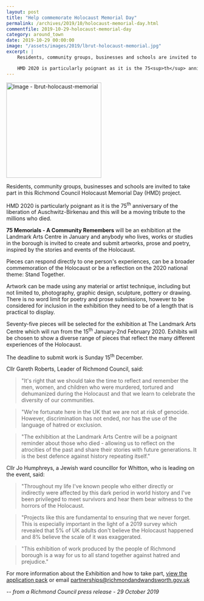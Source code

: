 ```yaml
---
layout: post
title: "Help commemorate Holocaust Memorial Day"
permalink: /archives/2019/10/holocaust-memorial-day.html
commentfile: 2019-10-29-holocaust-memorial-day
category: around_town
date: 2019-10-29 00:00:00
image: "/assets/images/2019/lbrut-holocaust-memorial.jpg"
excerpt: |
    Residents, community groups, businesses and schools are invited to take part in this Richmond Council Holocaust Memorial Day (HMD) project.

    HMD 2020 is particularly poignant as it is the 75<sup>th</sup> anniversary of the liberation of Auschwitz-Birkenau and this will be a moving tribute to the millions who died.
---
```

<a href="/assets/images/2019/lbrut-holocaust-memorial.jpg" title="Click for a
larger image"><img src="/assets/images/2019/lbrut-holocaust-memorial-thumb.jpg" width="250" alt="Image - lbrut-holocaust-memorial"  class="photo right"/></a>


Residents, community groups, businesses and schools are invited to take part in this Richmond Council Holocaust Memorial Day (HMD) project.

HMD 2020 is particularly poignant as it is the 75<sup>th</sup> anniversary of the liberation of Auschwitz-Birkenau and this will be a moving tribute to the millions who died.

**75 Memorials - A Community Remembers** will be an exhibition at the Landmark Arts Centre in January and anybody who lives, works or studies in the borough is invited to create and submit artworks, prose and poetry, inspired by the stories and events of the Holocaust.

Pieces can respond directly to one person's experiences, can be a broader commemoration of the Holocaust or be a reflection on the 2020 national theme: Stand Together.

Artwork can be made using any material or artist technique, including but not limited to, photography, graphic design, sculpture, pottery or drawing. There is no word limit for poetry and prose submissions, however to be considered for inclusion in the exhibition they need to be of a length that is practical to display.

Seventy-five pieces will be selected for the exhibition at The Landmark Arts Centre which will run from the 15<sup>th</sup> January-2nd February 2020. Exhibits will be chosen to show a diverse range of pieces that reflect the many different experiences of the Holocaust.

The deadline to submit work is Sunday 15<sup>th</sup> December.

Cllr Gareth Roberts, Leader of Richmond Council, said:

> "It's right that we should take the time to reflect and remember the men, women, and children who were murdered, tortured and dehumanized during the Holocaust and that we learn to celebrate the diversity of our communities.

> "We're fortunate here in the UK that we are not at risk of genocide. However, discrimination has not ended, nor has the use of the language of hatred or exclusion.

> "The exhibition at the Landmark Arts Centre will be a poignant reminder about those who died - allowing us to reflect on the atrocities of the past and share their stories with future generations. It is the best defence against history repeating itself."

Cllr Jo Humphreys, a Jewish ward councillor for Whitton, who is leading on the event, said:

> "Throughout my life I've known people who either directly or indirectly were affected by this dark period in world history and I've been privileged to meet survivors and hear them bear witness to the horrors of the Holocaust.

> "Projects like this are fundamental to ensuring that we never forget. This is especially important in the light of a 2019 survey which revealed that 5% of UK adults don't believe the Holocaust happened and 8% believe the scale of it was exaggerated.

> "This exhibition of work produced by the people of Richmond borough is a way for us to all stand together against hatred and prejudice."

For more information about the Exhibition and how to take part, [view the application pack](https://richmond.gov.uk/media/18073/hmd_art_project.pdf) or email  [partnerships@richmondandwandsworth.gov.uk](mailto:partnerships@richmondandwandsworth.gov.uk)


<cite>-- from a Richmond Council press release - 29 October 2019</cite>
